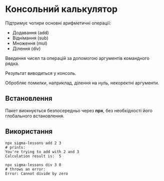 # Консольний калькулятор

Підтримує чотири основні арифметичні операції:

* Додавання (add)
* Віднімання (sub)
* Множення (mul)
* Ділення (div)

Введення чисел та операцій за допомогою аргументів командного рядка.

Результат виводиться у консоль.

Обробляє помилки, наприклад, ділення на нуль, некоректні аргументи.

## Встановлення

Пакет виокнується безпосередньо через **npx**, без необхідності його глобального встановлення.

## Використання

```shell
npx sigma-lessons add 2 3
# prints: 
You're trying to add with 2 and 3
Calculation result is:  5

npx sigma-lessons div 3 0
# throws an error:
Error: Cannot divide by zero 
```

